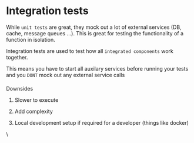 # Integration tests

While `unit tests` are great, they mock out a lot of external services (DB, cache, message queues …). This is great for testing the functionality of a function in isolation.

Integration tests are used to test how all `integrated components` work together.

This means you have to start all auxilary services before running your tests and you `DONT` mock out any external service calls

#### 

[](#e3b67726eb8b4f64857f5c5f0790b337 "Downsides")Downsides

1.  Slower to execute

2.  Add complexity

3.  Local development setup if required for a developer (things like docker)

\\